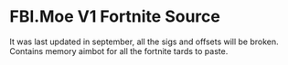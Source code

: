 # FBI.Moe V1 Fortnite Source
It was last updated in september, all the sigs and offsets will be broken. <br>
Contains memory aimbot for all the fortnite tards to paste. <br>
